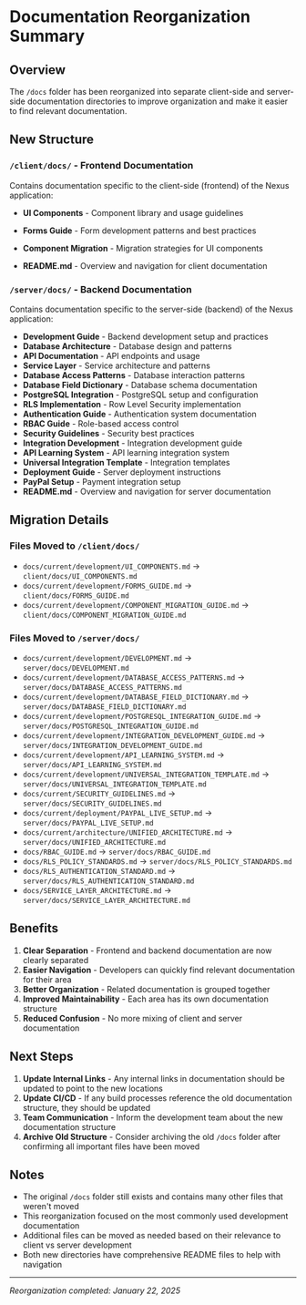 # Documentation Reorganization Summary

## Overview

The `/docs` folder has been reorganized into separate client-side and server-side documentation directories to improve organization and make it easier to find relevant documentation.

## New Structure

### `/client/docs/` - Frontend Documentation
Contains documentation specific to the client-side (frontend) of the Nexus application:

- **UI Components** - Component library and usage guidelines
- **Forms Guide** - Form development patterns and best practices  
- **Component Migration** - Migration strategies for UI components

- **README.md** - Overview and navigation for client documentation

### `/server/docs/` - Backend Documentation
Contains documentation specific to the server-side (backend) of the Nexus application:

- **Development Guide** - Backend development setup and practices
- **Database Architecture** - Database design and patterns
- **API Documentation** - API endpoints and usage
- **Service Layer** - Service architecture and patterns
- **Database Access Patterns** - Database interaction patterns
- **Database Field Dictionary** - Database schema documentation
- **PostgreSQL Integration** - PostgreSQL setup and configuration
- **RLS Implementation** - Row Level Security implementation
- **Authentication Guide** - Authentication system documentation
- **RBAC Guide** - Role-based access control
- **Security Guidelines** - Security best practices
- **Integration Development** - Integration development guide
- **API Learning System** - API learning integration system
- **Universal Integration Template** - Integration templates
- **Deployment Guide** - Server deployment instructions
- **PayPal Setup** - Payment integration setup
- **README.md** - Overview and navigation for server documentation

## Migration Details

### Files Moved to `/client/docs/`
- `docs/current/development/UI_COMPONENTS.md` → `client/docs/UI_COMPONENTS.md`
- `docs/current/development/FORMS_GUIDE.md` → `client/docs/FORMS_GUIDE.md`
- `docs/current/development/COMPONENT_MIGRATION_GUIDE.md` → `client/docs/COMPONENT_MIGRATION_GUIDE.md`


### Files Moved to `/server/docs/`
- `docs/current/development/DEVELOPMENT.md` → `server/docs/DEVELOPMENT.md`
- `docs/current/development/DATABASE_ACCESS_PATTERNS.md` → `server/docs/DATABASE_ACCESS_PATTERNS.md`
- `docs/current/development/DATABASE_FIELD_DICTIONARY.md` → `server/docs/DATABASE_FIELD_DICTIONARY.md`
- `docs/current/development/POSTGRESQL_INTEGRATION_GUIDE.md` → `server/docs/POSTGRESQL_INTEGRATION_GUIDE.md`
- `docs/current/development/INTEGRATION_DEVELOPMENT_GUIDE.md` → `server/docs/INTEGRATION_DEVELOPMENT_GUIDE.md`
- `docs/current/development/API_LEARNING_SYSTEM.md` → `server/docs/API_LEARNING_SYSTEM.md`
- `docs/current/development/UNIVERSAL_INTEGRATION_TEMPLATE.md` → `server/docs/UNIVERSAL_INTEGRATION_TEMPLATE.md`
- `docs/current/SECURITY_GUIDELINES.md` → `server/docs/SECURITY_GUIDELINES.md`
- `docs/current/deployment/PAYPAL_LIVE_SETUP.md` → `server/docs/PAYPAL_LIVE_SETUP.md`
- `docs/current/architecture/UNIFIED_ARCHITECTURE.md` → `server/docs/UNIFIED_ARCHITECTURE.md`
- `docs/RBAC_GUIDE.md` → `server/docs/RBAC_GUIDE.md`
- `docs/RLS_POLICY_STANDARDS.md` → `server/docs/RLS_POLICY_STANDARDS.md`
- `docs/RLS_AUTHENTICATION_STANDARD.md` → `server/docs/RLS_AUTHENTICATION_STANDARD.md`
- `docs/SERVICE_LAYER_ARCHITECTURE.md` → `server/docs/SERVICE_LAYER_ARCHITECTURE.md`

## Benefits

1. **Clear Separation** - Frontend and backend documentation are now clearly separated
2. **Easier Navigation** - Developers can quickly find relevant documentation for their area
3. **Better Organization** - Related documentation is grouped together
4. **Improved Maintainability** - Each area has its own documentation structure
5. **Reduced Confusion** - No more mixing of client and server documentation

## Next Steps

1. **Update Internal Links** - Any internal links in documentation should be updated to point to the new locations
2. **Update CI/CD** - If any build processes reference the old documentation structure, they should be updated
3. **Team Communication** - Inform the development team about the new documentation structure
4. **Archive Old Structure** - Consider archiving the old `/docs` folder after confirming all important files have been moved

## Notes

- The original `/docs` folder still exists and contains many other files that weren't moved
- This reorganization focused on the most commonly used development documentation
- Additional files can be moved as needed based on their relevance to client vs server development
- Both new directories have comprehensive README files to help with navigation

---

*Reorganization completed: January 22, 2025*
